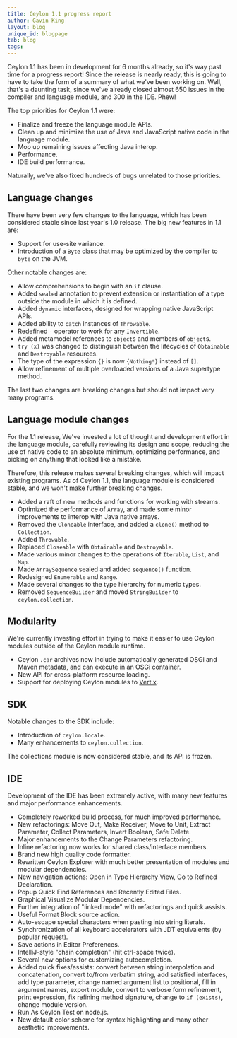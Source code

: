 ```yaml
---
title: Ceylon 1.1 progress report
author: Gavin King
layout: blog
unique_id: blogpage
tab: blog
tags:
---
```


Ceylon 1.1 has been in development for 6 months already, so
it's way past time for a progress report! Since the release
is nearly ready, this is going to have to take the form of a 
summary of what we've been working on. Well, that's a 
daunting task, since we've already closed almost 650 issues 
in the compiler and language module, and 300 in the IDE. 
Phew!

The top priorities for Ceylon 1.1 were:

- Finalize and freeze the language module APIs.
- Clean up and minimize the use of Java and JavaScript 
  native code in the language module. 
- Mop up remaining issues affecting Java interop.
- Performance.
- IDE build performance.

Naturally, we've also fixed hundreds of bugs unrelated to 
those priorities. 

## Language changes

There have been very few changes to the language, which has
been considered stable since last year's 1.0 release. The
big new features in 1.1 are:

- Support for use-site variance.
- Introduction of a `Byte` class that may be optimized by 
  the compiler to `byte` on the JVM. 

Other notable changes are:

- Allow comprehensions to begin with an `if` clause.
- Added `sealed` annotation to prevent extension or
  instantiation of a type outside the module in which it is 
  defined.
- Added `dynamic` interfaces, designed for wrapping native 
  JavaScript APIs.
- Added ability to `catch` instances of `Throwable`.
- Redefined `-` operator to work for any `Invertible`.
- Added metamodel references to `object`s and members of 
  `object`s.
- `try (x)` was changed to distinguish between the
  lifecycles of `Obtainable` and `Destroyable` resources.
- The type of the expression `{}` is now `{Nothing*}` 
  instead of `[]`.
- Allow refinement of multiple overloaded versions of a Java
  supertype method.

The last two changes are breaking changes but should not
impact very many programs.

## Language module changes

For the 1.1 release, We've invested a lot of thought and 
development effort in the language module, carefully 
reviewing its design and scope, reducing the use of native 
code to an absolute minimum, optimizing performance, and 
picking on anything that looked like a mistake.

Therefore, this release makes several breaking changes, 
which will impact existing programs. As of Ceylon 1.1, the
language module is considered stable, and we won't make 
further breaking changes.

- Added a raft of new methods and functions for working
  with streams.
- Optimized the performance of `Array`, and made some minor
  improvements to interop with Java native arrays.
- Removed the `Cloneable` interface, and added a `clone()`
  method to `Collection`.
- Added `Throwable`.
- Replaced `Closeable` with `Obtainable` and `Destroyable`.
- Made various minor changes to the operations of `Iterable`, 
  `List`, and `Map`.
- Made `ArraySequence` sealed and added `sequence()` 
  function.
- Redesigned `Enumerable` and `Range`.
- Made several changes to the type hierarchy for numeric
  types.
- Removed `SequenceBuilder` and moved `StringBuilder` to
  `ceylon.collection`. 

## Modularity

We're currently investing effort in trying to make it easier
to use Ceylon modules outside of the Ceylon module runtime.

- Ceylon `.car` archives now include automatically generated
  OSGi and Maven metadata, and can execute in an OSGi
  container.
- New API for cross-platform resource loading.
- Support for deploying Ceylon modules to 
  [Vert.x](http://vertx.io).

## SDK

Notable changes to the SDK include:

- Introduction of `ceylon.locale`.
- Many enhancements to `ceylon.collection`.

The collections module is now considered stable, and its API
is frozen.

## IDE

Development of the IDE has been extremely active, with many
new features and major performance enhancements.

- Completely reworked build process, for much improved
  performance.
- New refactorings: Move Out, Make Receiver, Move to Unit,
  Extract Parameter, Collect Parameters, Invert Boolean, 
  Safe Delete.
- Major enhancements to the Change Parameters refactoring.
- Inline refactoring now works for shared class/interface 
  members.
- Brand new high quality code formatter.
- Rewritten Ceylon Explorer with much better presentation of 
  modules and modular dependencies.
- New navigation actions: Open in Type Hierarchy View,
  Go to Refined Declaration.
- Popup Quick Find References and Recently Edited Files.
- Graphical Visualize Modular Dependencies.
- Further integration of "linked mode" with refactorings and
  quick assists.
- Useful Format Block source action.
- Auto-escape special characters when pasting into string
  literals.
- Synchronization of all keyboard accelerators with JDT 
  equivalents (by popular request).
- Save actions in Editor Preferences.
- IntelliJ-style "chain completion" (hit ctrl-space twice).
- Several new options for customizing autocompletion.
- Added quick fixes/assists: convert between string 
  interpolation and concatenation, convert to/from verbatim 
  string, add satisfied interfaces, add type parameter, 
  change named argument list to positional, fill in 
  argument names, export module, convert to verbose form 
  refinement, print expression, fix refining method signature,
  change to `if (exists)`, change module version.
- Run As Ceylon Test on node.js.
- New default color scheme for syntax highlighting and many
  other aesthetic improvements.
